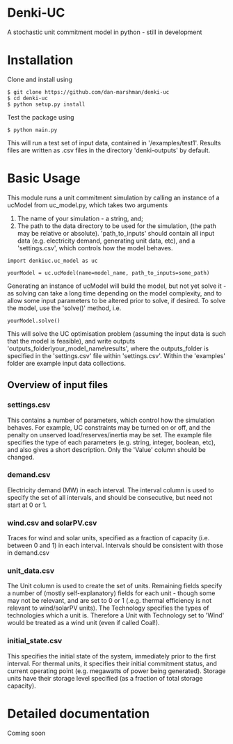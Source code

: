# Denki-UC
A stochastic unit commitment model in python - still in development

# Installation
Clone and install using
```
$ git clone https://github.com/dan-marshman/denki-uc
$ cd denki-uc
$ python setup.py install
```
Test the package using
```
$ python main.py
```
This will run a test set of input data, contained in '/examples/test1'. Results files are written as .csv files in the directory 'denki-outputs' by default.

# Basic Usage
This module runs a unit commitment simulation by calling an instance of a ucModel from uc_model.py, which takes two arguments
1. The name of your simulation - a string, and;
2. The path to the data directory to be used for the simulation, (the path may be relative or absolute).
'path_to_inputs' should contain all input data (e.g. electricity demand, generating unit data, etc), and a 'settings.csv', which controls how the model behaves.
```
import denkiuc.uc_model as uc

yourModel = uc.ucModel(name=model_name, path_to_inputs=some_path)
```
Generating an instance of ucModel will build the model, but not yet solve it - as solving can take a long time depending on the model complexity, and to allow some input parameters to be altered prior to solve, if desired.  To solve the model, use the 'solve()' method, i.e.
```
yourModel.solve()
```
This will solve the UC optimisation problem (assuming the input data is such that the model is feasible), and write outputs 'outputs_folder\your_model_name\results', where the outputs_folder is specified in the 'settings.csv' file within 'settings.csv'.
Within the 'examples' folder are example input data collections.
## Overview of input files
### settings.csv
This contains a number of parameters, which control how the simulation behaves.  For example, UC constraints may be turned on or off, and the penalty on unserved load/reserves/inertia may be set.
The example file specifies the type of each parameters (e.g. string, integer, boolean, etc), and also gives a short description. Only the 'Value' column should be changed.
### demand.csv
Electricity demand (MW) in each interval. The interval column is used to specify the set of all intervals, and should be consecutive, but need not start at 0 or 1. 
### wind.csv and solarPV.csv
Traces for wind and solar units, specified as a fraction of capacity (i.e. between 0 and 1) in each interval.  Intervals should be consistent with those in demand.csv
### unit_data.csv
The Unit column is used to create the set of units.  Remaining fields specify a number of (mostly self-explanatory) fields for each unit - though some may not be relevant, and are set to 0 or 1 (.e.g. thermal efficiency is not relevant to wind/solarPV units).  The Technology specifies the types of technologies which a unit is.  Therefore a Unit with Technology set to 'Wind' would be treated as a wind unit (even if called Coal!).
### initial_state.csv
This specifies the initial state of the system, immediately prior to the first interval.  For thermal units, it specifies their initial commitment status, and current operating point (e.g. megawatts of power being generated). Storage units have their storage level specified (as a fraction of total storage capacity).
# Detailed documentation
Coming soon
